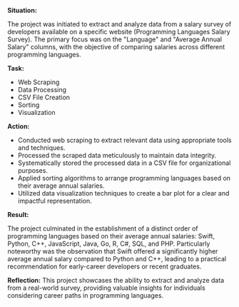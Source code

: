 **Situation:**

The project was initiated to extract and analyze data from a salary survey of developers available on a specific website (Programming Languages Salary Survey). The primary focus was on the "Language" and "Average Annual Salary" columns, with the objective of comparing salaries across different programming languages.

**Task:**

- Web Scraping
- Data Processing
- CSV File Creation
- Sorting
- Visualization

**Action:**
- Conducted web scraping to extract relevant data using appropriate tools and techniques.
- Processed the scraped data meticulously to maintain data integrity.
- Systematically stored the processed data in a CSV file for organizational purposes.
- Applied sorting algorithms to arrange programming languages based on their average annual salaries.
- Utilized data visualization techniques to create a bar plot for a clear and impactful representation.

**Result:**

The project culminated in the establishment of a distinct order of programming languages based on their average annual salaries: Swift, Python, C++, JavaScript, Java, Go, R, C#, SQL, and PHP. Particularly noteworthy was the observation that Swift offered a significantly higher average annual salary compared to Python and C++, leading to a practical recommendation for early-career developers or recent graduates.

**Reflection:**
This project showcases the ability to extract and analyze data from a real-world survey, providing valuable insights for individuals considering career paths in programming languages.

